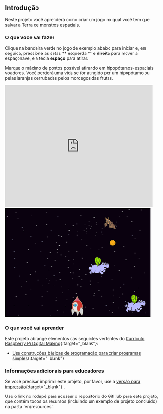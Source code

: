 ## Introdução

Neste projeto você aprenderá como criar um jogo no qual você tem que salvar a Terra de monstros espaciais.

### O que você vai fazer

Clique na bandeira verde no jogo de exemplo abaixo para iniciar e, em seguida, pressione as setas ** esquerda ** e **direita** para mover a espaçonave, e a tecla **espaço** para atirar.

Marque o máximo de pontos possível atirando em hipopótamos-espaciais voadores. Você perderá uma vida se for atingido por um hipopótamo ou pelas laranjas derrubadas pelos morcegos das frutas.

<div class="scratch-preview">
  <iframe allowtransparency="true" width="485" height="402" src="https://scratch.mit.edu/projects/embed/46018140/?autostart=false" frameborder="0"></iframe>
  <img src="images/invaders-final.png">
</div>

### O que você vai aprender

Este projeto abrange elementos das seguintes vertentes do [Currículo Raspberry Pi Digital Making](http://rpf.io/curriculum){:target="_blank"}:

+ [Use construções básicas de programação para criar programas simples](https://www.raspberrypi.org/curriculum/programming/creator){:target="_blank"}

### Informações adicionais para educadores

Se você precisar imprimir este projeto, por favor, use a [versão para impressão](https://projects.raspberrypi.org/en/projects/clone-wars/print){:target="_blank"} .

Use o link no rodapé para acessar o repositório do GitHub para este projeto, que contém todos os recursos (incluindo um exemplo de projeto concluído) na pasta 'en/resources'.